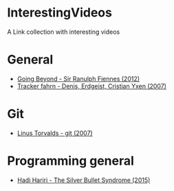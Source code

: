 # InterestingVideos
A Link collection with interesting videos
# General
* [Going Beyond - Sir Ranulph Fiennes (2012)](https://www.youtube.com/watch?v=3K_9SrHIcQ0)
* [Tracker fahrn - Denis, Erdgeist, Cristian Yxen (2007)](https://media.ccc.de/v/24c3-2355-de-trecker_fahrn)
# Git
* [Linus Torvalds - git (2007)](https://www.youtube.com/watch?v=4XpnKHJAok8)
# Programming general
* [Hadi Hariri - The Silver Bullet Syndrome (2015)](https://www.youtube.com/watch?v=3wyd6J3yjcs)
